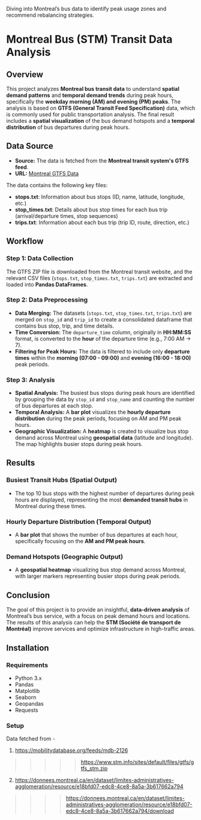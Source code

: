 
Diving into Montreal’s bus data to identify peak usage zones and recommend rebalancing strategies.

# Montreal Bus (STM) Transit Data Analysis

## Overview

This project analyzes **Montreal bus transit data** to understand **spatial demand patterns** and **temporal demand trends** during peak hours, specifically the **weekday morning (AM) and evening (PM) peaks**. The analysis is based on **GTFS (General Transit Feed Specification)** data, which is commonly used for public transportation analysis. The final result includes a **spatial visualization** of the bus demand hotspots and a **temporal distribution** of bus departures during peak hours.

## Data Source

- **Source:** The data is fetched from the **Montreal transit system's GTFS feed**.
- **URL:** [Montreal GTFS Data](https://www.stm.info/sites/default/files/gtfs/gtfs_stm.zip)

The data contains the following key files:
- **stops.txt**: Information about bus stops (ID, name, latitude, longitude, etc.)
- **stop_times.txt**: Details about bus stop times for each bus trip (arrival/departure times, stop sequences)
- **trips.txt**: Information about each bus trip (trip ID, route, direction, etc.)

## Workflow

### Step 1: Data Collection

The GTFS ZIP file is downloaded from the Montreal transit website, and the relevant CSV files (`stops.txt`, `stop_times.txt`, `trips.txt`) are extracted and loaded into **Pandas DataFrames**.

### Step 2: Data Preprocessing

- **Data Merging:** The datasets (`stops.txt`, `stop_times.txt`, `trips.txt`) are merged on `stop_id` and `trip_id` to create a consolidated dataframe that contains bus stop, trip, and time details.
- **Time Conversion:** The `departure_time` column, originally in **HH:MM:SS** format, is converted to the **hour** of the departure time (e.g., 7:00 AM → 7).
- **Filtering for Peak Hours:** The data is filtered to include only **departure times** within the **morning (07:00 - 09:00)** and **evening (16:00 - 18:00)** peak periods.

### Step 3: Analysis

- **Spatial Analysis:** The busiest bus stops during peak hours are identified by grouping the data by `stop_id` and `stop_name` and counting the number of bus departures at each stop.
- **Temporal Analysis:** A **bar plot** visualizes the **hourly departure distribution** during the peak periods, focusing on AM and PM peak hours.
- **Geographic Visualization:** A **heatmap** is created to visualize bus stop demand across Montreal using **geospatial data** (latitude and longitude). The map highlights busier stops during peak hours.

## Results

### Busiest Transit Hubs (Spatial Output)
- The top 10 bus stops with the highest number of departures during peak hours are displayed, representing the most **demanded transit hubs** in Montreal during these times.

### Hourly Departure Distribution (Temporal Output)
- A **bar plot** that shows the number of bus departures at each hour, specifically focusing on the **AM and PM peak hours**.

### Demand Hotspots (Geographic Output)
- A **geospatial heatmap** visualizing bus stop demand across Montreal, with larger markers representing busier stops during peak periods.

## Conclusion

The goal of this project is to provide an insightful, **data-driven analysis** of Montreal’s bus service, with a focus on peak demand hours and locations. The results of this analysis can help the **STM (Société de transport de Montréal)** improve services and optimize infrastructure in high-traffic areas.

## Installation

### Requirements
- Python 3.x
- Pandas
- Matplotlib
- Seaborn
- Geopandas
- Requests

### Setup

Data fetched from - 

1. https://mobilitydatabase.org/feeds/mdb-2126 
>>>>> https://www.stm.info/sites/default/files/gtfs/gtfs_stm.zip
2. https://donnees.montreal.ca/en/dataset/limites-administratives-agglomeration/resource/e18bfd07-edc8-4ce8-8a5a-3b617662a794 
>>>> https://donnees.montreal.ca/en/dataset/limites-administratives-agglomeration/resource/e18bfd07-edc8-4ce8-8a5a-3b617662a794/download
